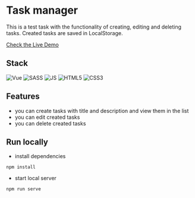 # Task manager

This is a test task with the functionality of creating, editing and deleting tasks. Created tasks are saved in LocalStorage.

[Check the Live Demo](https://savelyolegych.github.io/TaskManager/)

## Stack

![Vue](https://img.shields.io/badge/Vue%20js-35495E?style=for-the-badge&logo=vuedotjs&logoColor=4FC08D)
![SASS](https://img.shields.io/badge/Sass-CC6699?style=for-the-badge&logo=sass&logoColor=white)
![JS](https://img.shields.io/badge/JavaScript-323330?style=for-the-badge&logo=javascript&logoColor=F7DF1E)
![HTML5](https://img.shields.io/badge/html5-%23E34F26.svg?style=for-the-badge&logo=html5&logoColor=white)
![CSS3](https://img.shields.io/badge/css3-%231572B6.svg?style=for-the-badge&logo=css3&logoColor=white)

## Features

* you can create tasks with title and description and view them in the list
* you can edit created tasks
* you can delete created tasks

## Run locally

* install dependencies
```
npm install
```

* start local server
```
npm run serve
```
